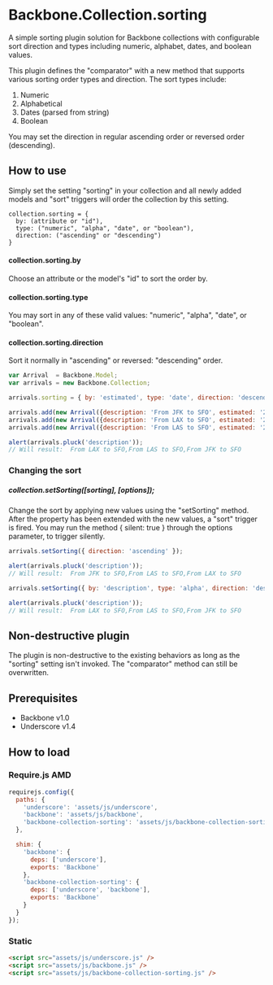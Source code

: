 Backbone.Collection.sorting
===========================
A simple sorting plugin solution for Backbone collections with configurable sort direction and types including numeric, alphabet, dates, and boolean values.

This plugin defines the "comparator" with a new method that supports various sorting order types and direction. The sort types include:

1. Numeric
2. Alphabetical
3. Dates (parsed from string)
4. Boolean

You may set the direction in regular ascending order or reversed order (descending).

## How to use
Simply set the setting "sorting" in your collection and all newly added models and "sort" triggers will order the collection by this setting.
```
collection.sorting = {
  by: (attribute or "id"),
  type: ("numeric", "alpha", "date", or "boolean"),
  direction: ("ascending" or "descending")
}
```

#### collection.sorting.by
Choose an attribute or the model's "id" to sort the order by. 

#### collection.sorting.type
You may sort in any of these valid values: "numeric", "alpha", "date", or "boolean".

#### collection.sorting.direction
Sort it normally in "ascending" or reversed: "descending" order.

```js
var Arrival  = Backbone.Model;
var arrivals = new Backbone.Collection;

arrivals.sorting = { by: 'estimated', type: 'date', direction: 'descending' };

arrivals.add(new Arrival({description: 'From JFK to SFO', estimated: '2014-04-16T00:00:00Z'}));
arrivals.add(new Arrival({description: 'From LAX to SFO', estimated: '2014-05-16T13:00:00Z'}));
arrivals.add(new Arrival({description: 'From LAS to SFO', estimated: '2014-04-16T05:00:00Z'}));

alert(arrivals.pluck('description'));
// Will result:  From LAX to SFO,From LAS to SFO,From JFK to SFO
```

### Changing the sort
##### collection.setSorting([sorting], [options]);
Change the sort by applying new values using the "setSorting" method. After the property has been extended with the new values, a "sort" trigger is fired. You may run the method { silent: true } through the options parameter, to trigger silently.
```js
arrivals.setSorting({ direction: 'ascending' });

alert(arrivals.pluck('description'));
// Will result:  From JFK to SFO,From LAS to SFO,From LAX to SFO

arrivals.setSorting({ by: 'description', type: 'alpha', direction: 'descending' });

alert(arrivals.pluck('description'));
// Will result:  From LAX to SFO,From LAS to SFO,From JFK to SFO
```


## Non-destructive plugin
The plugin is non-destructive to the existing behaviors as long as the "sorting" setting isn't invoked.  The "comparator" method can still be overwritten.

## Prerequisites
 - Backbone v1.0
 - Underscore v1.4

## How to load

### Require.js AMD

```js
requirejs.config({
  paths: {
    'underscore': 'assets/js/underscore',
    'backbone': 'assets/js/backbone',
    'backbone-collection-sorting': 'assets/js/backbone-collection-sorting'
  },

  shim: {
    'backbone': {
      deps: ['underscore'],
      exports: 'Backbone'
    },
    'backbone-collection-sorting': {
      deps: ['underscore', 'backbone'],
      exports: 'Backbone'
    }
  }
});
```

### Static

```html
<script src="assets/js/underscore.js" />
<script src="assets/js/backbone.js" />
<script src="assets/js/backbone-collection-sorting.js" />
```
